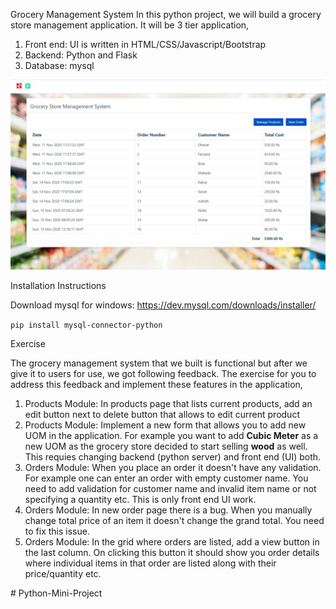 Grocery Management System
In this python project, we will build a grocery store management application. It will be 3 tier application,
1. Front end: UI is written in HTML/CSS/Javascript/Bootstrap
2. Backend: Python and Flask
3. Database: mysql

![](homepage.JPG)

Installation Instructions

Download mysql for windows: https://dev.mysql.com/downloads/installer/

`pip install mysql-connector-python`

Exercise 

The grocery management system that we built is functional but after we give it to users for use, we got following feedback. The exercise for you to address this feedback and implement these features in the application,
1. Products Module: In products page that lists current products, add an edit button next to delete button that allows to edit current product
2. Products Module: Implement a new form that allows you to add new UOM in the application. For example you want to add **Cubic Meter** as a new UOM as the grocery store decided to start selling **wood** as well. This requies changing backend (python server) and front end (UI) both.
3. Orders Module: When you place an order it doesn't have any validation. For example one can enter an order with empty customer name. You need to add validation for customer name and invalid item name or not specifying a quantity etc. This is only front end UI work.
4. Orders Module: In new order page there is a bug. When you manually change total price of an item it doesn't change the grand total. You need to fix this issue.
5. Orders Module: In the grid where orders are listed, add a view button in the last column. On clicking this button it should show you order details where individual items in that order are listed along with their price/quantity etc.


 #   P y t h o n - M i n i - P r o j e c t 
 
 
